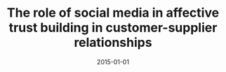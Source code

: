 ---
title: "The role of social media in affective trust building in customer-supplier relationships"
collection: publications
category: manuscripts
permalink: /publication/2015-01-01-The-role-of-social-media-in-affective-trust-building-in-customer-supplier-relationships
date: 2015-01-01
venue: 'Electron. Commer. Res.'
paperurl: 'https://doi.org/10.1007/s10660-015-9194-3'
citation: ' Fabio Calefato,  Filippo Lanubile,  Nicole Novielli, &quot;The role of social media in affective trust building in customer-supplier relationships.&quot; <i>Electron. Commer. Res.</i>, 2015. DOI: <a href="https://doi.org/10.1007/s10660-015-9194-3">10.1007/s10660-015-9194-3</a>.'
doi: 10.1007/s10660-015-9194-3'
---